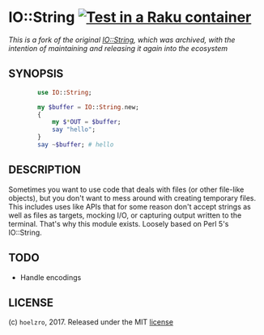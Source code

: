 # IO::String [![Test in a Raku container](https://github.com/JJ/raku-io-string/actions/workflows/test.yaml/badge.svg)](https://github.com/JJ/raku-io-string/actions/workflows/test.yaml)

*This is a fork of the original
[IO::String](https://github.com/hoelzro/p6-io-string), which was archived, with
the intention of maintaining and releasing it again into the ecosystem*

## SYNOPSIS

```raku
        use IO::String;

        my $buffer = IO::String.new;
        {
            my $*OUT = $buffer;
            say "hello";
        }
        say ~$buffer; # hello
```


## DESCRIPTION

Sometimes you want to use code that deals with files (or other file-like
objects), but you don't want to mess around with creating temporary files. This
includes uses like APIs that for some reason don't accept strings as well as
files as targets, mocking I/O, or capturing output written to the
terminal. That's why this module exists. Loosely based on Perl 5's IO::String.

## TODO

  * Handle encodings

## LICENSE


(c) `hoelzro`, 2017. Released under the MIT [license](LICENSE)
